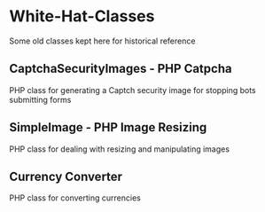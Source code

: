 # White-Hat-Classes

Some old classes kept here for historical reference

## CaptchaSecurityImages - PHP Catpcha

PHP class for generating a Captch security image for stopping bots submitting forms

## SimpleImage - PHP Image Resizing

PHP class for dealing with resizing and manipulating images

## Currency Converter

PHP class for converting currencies
